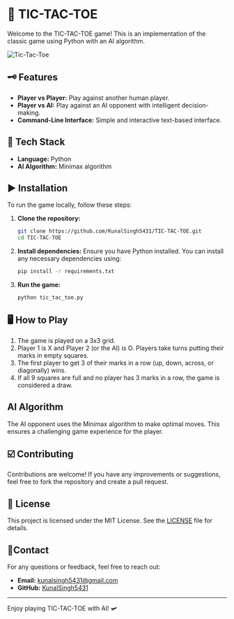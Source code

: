# 🚀 TIC-TAC-TOE

Welcome to the TIC-TAC-TOE game! This is an implementation of the classic game using Python with an AI algorithm.

![Tic-Tac-Toe](https://upload.wikimedia.org/wikipedia/commons/thumb/3/32/Tic_tac_toe.svg/200px-Tic_tac_toe.svg.png)

## 🗝️ Features

- **Player vs Player:** Play against another human player.
- **Player vs AI:** Play against an AI opponent with intelligent decision-making.
- **Command-Line Interface:** Simple and interactive text-based interface.

## 🤖 Tech Stack

- **Language:** Python
- **AI Algorithm:** Minimax algorithm

## ▶️ Installation

To run the game locally, follow these steps:

1. **Clone the repository:**
    ```sh
    git clone https://github.com/KunalSingh5431/TIC-TAC-TOE.git
    cd TIC-TAC-TOE
    ```

2. **Install dependencies:**
    Ensure you have Python installed. You can install any necessary dependencies using:
    ```sh
    pip install -r requirements.txt
    ```

3. **Run the game:**
    ```sh
    python tic_tac_toe.py
    ```

## 🖥️ How to Play

1. The game is played on a 3x3 grid.
2. Player 1 is X and Player 2 (or the AI) is O. Players take turns putting their marks in empty squares.
3. The first player to get 3 of their marks in a row (up, down, across, or diagonally) wins.
4. If all 9 squares are full and no player has 3 marks in a row, the game is considered a draw.

## AI Algorithm

The AI opponent uses the Minimax algorithm to make optimal moves. This ensures a challenging game experience for the player.

## ☑️ Contributing

Contributions are welcome! If you have any improvements or suggestions, feel free to fork the repository and create a pull request.

## 🪪 License

This project is licensed under the MIT License. See the [LICENSE](LICENSE) file for details.

## 📍Contact

For any questions or feedback, feel free to reach out:

- **Email:** [kunalsingh5431@gmail.com](mailto:kunalsingh5431@gmail.com)
- **GitHub:** [KunalSingh5431](https://github.com/KunalSingh5431)

---

Enjoy playing TIC-TAC-TOE with AI! 🛩️
